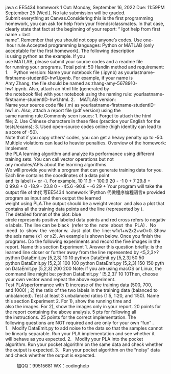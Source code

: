 java c
EE5434 homework 1 
Out: Monday, September 16, 2022 
Due: 11:59PM September 25 (Wed.). No late submission will be graded. Submit everything at Canvas.Considering this is the first programming homework, you can ask for help from your friends/classmates. In that case, clearly state that fact at the beginning of your report: “ Igot help from first name + last name”. Remember that you should not copy anyone’s codes. Use one- hour rule.Accepted programming languages: Python or MATLAB (only acceptable for the first homework). The following description is using python as the example. If you use MATLAB, please submit your source codes and a readme file for running your programs.
Total point: 50
Handin method and requirement:
1.    Python version:
Name your notebook file (.ipynb) as yourlastname-firstname-studentID-hw1.ipynb. For example, if your name is Amy Zhang, the file should be named as zhang-amy-5678910-hw1.ipynb. Also, attach an html file (generated by the notebook file) with your notebook using the naming rule: yourlastname-firstname-studentID-hw1.html.
2.    MATLAB version:
Name your source code file (.m) as yourlastname-firstname-studentID-hw1.m. Also, attach a report file (pdf version) using the same naming rule.Commonly seen issues: 1. Forget to attach the html file; 2. Use Chinese characters in these files (practice your English for the tests/exams); 3. Used open-source codes online (high identity can lead to a score of -50).
Note that if you copy others’ codes, you can get a heavy penalty up to -50. Multiple violations can lead to heavier penalties.
Overview of the homework: 
Implement the PLA learning algorithm and analyze its performance using different training sets. You can call vector operations but not any modules/APIs about the learning algorithms.
We will provide you with a program that can generate training data for you. Each line contains the coordinates of a data point and its label (+ or -). For example,
10 11.9 +
100.9 20 -
-1 0 +
7 29.8 +
0 99.8 +
0 -18.9 -
23.8 0 -
-45.6 -90.8 -
-6 29 +
Your program will take the output file of th代 写EE5434 homework 1Python
代做程序编程语言e provided program as input and then output the learned weight using PLA.The output should be a weight vector  and also a plot that contains all the training data points and the line (represented by ). The detailed format of the plot: blue circle represents positive labeled data points and red cross refers to negative labels. The line can be black  (refer to the  note  about  the  PLA) .  No  need  to  show  the  vector w.  Just  plot  the  line: w1x1+w2x2+w0=0. Show the axis name (x1  or x2). An example is shown below.
Once you finish the programs. Do the following experiments and record the five images in the report. Name this section Experiment 1. Answer this question briefly: is the learned line closer or further away from the line represented by <5,2,3>? 
python DataEmit.py [5,2,3] 10 10
python DataEmit.py [5,2,3] 50 50
python DataEmit.py [5,2,3] 100 100 python DataEmit.py [5,2,3] 150 150 python DataEmit.py [5,2,3] 200 200
Note: if you are using macOS or Linux, the command line might be: python DataEmit.py ' [5,2,3]' 10 10Then, choose your own vector wand repeat the above experiment. Test PLA’sperformance with 1) increase of the training data (500, 700, and 1000) ; 2) the ratio of the two labels in the training data (balanced to unbalanced). Test at least 3 unbalanced ratios (1:5, 1:20, and 1:50). Name this section Experiment 2. 
For 1), show the running time and also the images. For 2), show the images only in your report.
20 points for the report containing the above analysis.
5 pts for following all the instructions.
25 points for the correct implementation.
The following questions are NOT required and are only for your own “fun” .
1.   Modify DataEmit.py to add noise to the data so that the samples cannot be linearly separable. Run your PLA implementation and see whether it will behave as you expected.
2.   Modify your PLA into the pocket algorithm. Run your pocket algorithm on the same data and check whether the output is expected.
3.   Run your pocket algorithm on the “noisy” data and check whether the output is expected.


         
加QQ：99515681  WX：codinghelp
